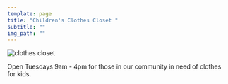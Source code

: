 ```yaml
---
template: page
title: "Children's Clothes Closet "
subtitle: ""
img_path: ""
---
```


![clothes closet](/images/ccsign.png)

Open Tuesdays 9am - 4pm for those in our community in need of clothes for kids.
